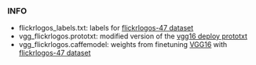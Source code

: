 ### INFO ###
* flickrlogos_labels.txt: labels for [flickrlogos-47 dataset](http://www.multimedia-computing.de/flickrlogos/#flickrlogos47)
* vgg_flickrlogos.prototxt: modified version of the [vgg16 deploy prototxt](https://gist.githubusercontent.com/ksimonyan/211839e770f7b538e2d8/raw/0067c9b32f60362c74f4c445a080beed06b07eb3/VGG_ILSVRC_16_layers_deploy.prototxt)
* vgg_flickrlogos.caffemodel: weights from finetuning [VGG16](https://gist.github.com/ksimonyan/211839e770f7b538e2d8#file-readme-md) with [flickrlogos-47 dataset](http://www.multimedia-computing.de/flickrlogos/#flickrlogos47)
